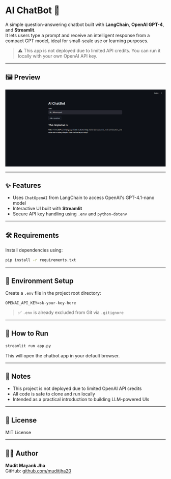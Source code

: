 # AI ChatBot 🤖

A simple question-answering chatbot built with **LangChain**, **OpenAI GPT-4**, and **Streamlit**.  
It lets users type a prompt and receive an intelligent response from a compact GPT model, ideal for small-scale use or learning purposes.

> ⚠️ This app is not deployed due to limited API credits. You can run it locally with your own OpenAI API key.

---

## 🖼 Preview

![Chatbot Screenshot](screenshot.png)

---

## ✨ Features

- Uses `ChatOpenAI` from LangChain to access OpenAI's GPT-4.1-nano model
- Interactive UI built with **Streamlit**
- Secure API key handling using `.env` and `python-dotenv`

---

## 🛠 Requirements

Install dependencies using:

```bash
pip install -r requirements.txt
```

---

## 🔐 Environment Setup

Create a `.env` file in the project root directory:

```env
OPENAI_API_KEY=sk-your-key-here
```

> ✅ `.env` is already excluded from Git via `.gitignore`

---

## 🚀 How to Run

```bash
streamlit run app.py
```

This will open the chatbot app in your default browser.

---

## 📌 Notes

- This project is not deployed due to limited OpenAI API credits
- All code is safe to clone and run locally
- Intended as a practical introduction to building LLM-powered UIs

---

## 📄 License

MIT License 

---

## 🙋‍♂️ Author

**Mudit Mayank Jha**  
GitHub: [github.com/muditjha20](https://github.com/muditjha20)
